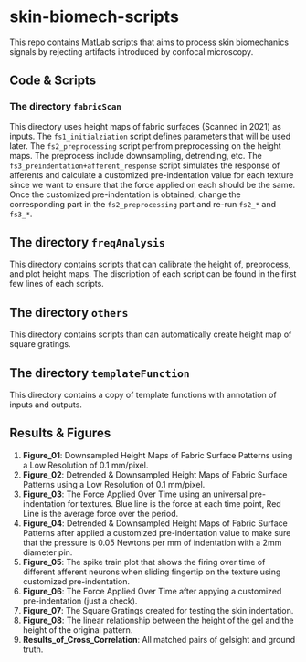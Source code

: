 # skin-biomech-scripts
This repo contains MatLab scripts that aims to process skin biomechanics signals by rejecting artifacts introduced by confocal microscopy. 

## Code & Scripts
### The directory `fabricScan`
This directory uses height maps of fabric surfaces (Scanned in 2021) as inputs. The `fs1_initialziation` script defines parameters that will be used later. 
The `fs2_preprocessing` script perfrom preprocessing on the height maps. The preprocess include downsampling, detrending, etc. 
The `fs3_preindentation+afferent_response` script simulates the response of afferents and calculate a customized pre-indentation value for each texture since we want to ensure that the force applied on each should be the same.   
Once the customized pre-indentation is obtained, change the corresponding part in the `fs2_preprocessing` part and re-run `fs2_*` and `fs3_*`.

## The directory `freqAnalysis`
This directory contains scripts that can calibrate the height of, preprocess, and plot height maps. The discription of each script can be found in the first few lines of each scripts. 

## The directory `others`
This directory contains scripts than can automatically create height map of square gratings. 

## The directory `templateFunction`
This directory contains a copy of template functions with annotation of inputs and outputs. 

## Results & Figures

1. **Figure_01**: Downsampled Height Maps of Fabric Surface Patterns using a Low Resolution of 0.1 mm/pixel.
2. **Figure_02**: Detrended & Downsampled Height Maps of Fabric Surface Patterns using a Low Resolution of 0.1 mm/pixel.
3. **Figure_03**: The Force Applied Over Time using an universal pre-indentation for textures. Blue line is the force at each time point, Red Line is the average force over the period.
4. **Figure_04**: Detrended & Downsampled Height Maps of Fabric Surface Patterns after applied a customized pre-indentation value to make sure that the pressure is 0.05 Newtons per mm of indentation with a 2mm diameter pin. 
5. **Figure_05**: The spike train plot that shows the firing over time of different afferent neurons when sliding fingertip on the texture using customized pre-indentation.
6. **Figure_06**: The Force Applied Over Time after appying a customized pre-indentation (just a check). 
7. **Figure_07**: The Square Gratings created for testing the skin indentation. 
8. **Figure_08**: The linear relationship between the height of the gel and the height of the original pattern. 
9. **Results_of_Cross_Correlation**: All matched pairs of gelsight and ground truth. 
